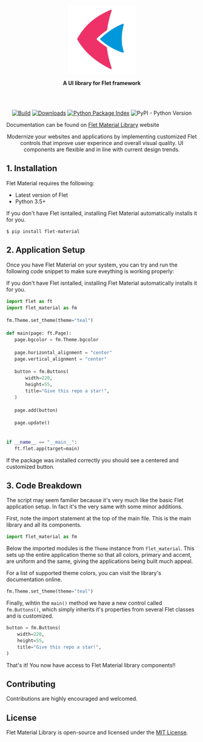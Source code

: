 <div align="center">
   <a href="[https://squidfunk.github.io/mkdocs-material/](https://flet.dev/)">
   <img src="https://github.com/flet-dev/flet/blob/main/media/logo/Icon-512.png" width="180" height="180" alt="Flet Material Library">
  </a>

**A UI library for Flet framework**

 
 </div>

<br>
<br>
<p align="center">
  <a href="https://github.com/LineIndent/material_design_flet/actions"><img
    src="https://github.com/LineIndent/material_design_flet/actions/workflows/build.yml/badge.svg?branch=main"
    alt="Build"
  /></a>
  <a href="https://pypistats.org/packages/flet-material"><img
    src="https://img.shields.io/pypi/dm/flet-material.svg"
    alt="Downloads"
  /></a>
  <a href="https://pypi.org/project/flet-material"><img
    src="https://img.shields.io/pypi/v/flet-material.svg"
    alt="Python Package Index"
  /></a>

<img alt="PyPI - Python Version" src="https://img.shields.io/pypi/pyversions/flet-material">

</p>

Documentation can be found on [Flet Material Library](https://flet-material.vercel.app) website

<p align="center">
Modernize your websites and applications by implementing customized Flet controls that improve user experince and overall visual quality. UI components are flexible and in line with current design trends. 

</p>



## 1. Installation

Flet Material requires the following:


-   Latest version of Flet
-   Python 3.5+

If you don't have Flet isntalled, installing Flet Material automatically installs it for you.
```
$ pip install flet-material
```



## 2. Application Setup

Once you have Flet Material on your system, you can try and run the following code snippet to make sure eveything is working properly:

If you don't have Flet isntalled, installing Flet Material automatically installs it for you.

```python
import flet as ft
import flet_material as fm

fm.Theme.set_theme(theme="teal")

def main(page: ft.Page):
   page.bgcolor = fm.Theme.bgcolor

   page.horizontal_alignment = "center"
   page.vertical_alignment = "center"

   button = fm.Buttons(
       width=220,
       height=55,
       title="Give this repo a star!",
   )

   page.add(button)

   page.update()


if __name__ == "__main__":
   ft.flet.app(target=main)
```

If the package was installed correctly you should see a centered and customized button. 

## 3. Code Breakdown

The script may seem familier because it's very much like the basic Flet application setup. In fact it's the very same with some minor additions.

First, note the import statement at the top of the main file. This is the main library and all its components.
```python
import flet_material as fm
```

Below the imported modules is the ```Theme``` instance from ```flet_material```. This sets up the entire application theme so that all colors, primary and accent, are uniform and the same, giving the applications being built much appeal.

For a list of supported theme colors, you can visit the library's documentation online.

```python
fm.Theme.set_theme(theme="teal")
```

Finally, wihtin the ```main()``` method we have a new control called ```fm.Buttons()```, which simply inherits it's properties from several Flet classes and is customized.

```python
button = fm.Buttons(
    width=220,
    height=55,
    title="Give this repo a star!",
)
```

That's it! You now have access to Flet Material library components!!

## Contributing

Contributions are highly encouraged and welcomed. 


## License

Flet Material Library is open-source and licensed under the [MIT License](LICENSE).





